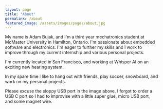 ```yaml
---
layout: page
title: "About"
permalink: /about
featured_image: /assets/images/pages/about.jpg
---
```


My name is Adam Bujak, and I'm a third year mechatronics student at McMaster University in Hamilton, Ontario. I'm passionate about embedded software and electronics. I'm eager to further my skills and I work to improve through my current internship and various personal projects.

I'm currently located in San Francisco, and working at Whisper AI on an exciting new hearing system.

In my spare time I like to hang out with friends, play soccer, snowboard, and work on my personal projects.

Please excuse the sloppy USB port in the image above, I forgot to order a USB C port so I had to improvise with a little super glue, micro USB port, and some magnet wire.
